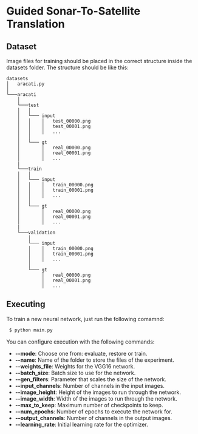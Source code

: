 # Guided Sonar-To-Satellite Translation

## Dataset

Image files for training should be placed in the correct structure
inside the datasets folder. The structure should be like this:
```
datasets
│   aracati.py    
│
└───aracati
    │
    └───test
    │   │
    │   └─── input
    │   │    │   test_00000.png
    │   │    │   test_00001.png
    │   │    │   ...
    │   │
    │   └─── gt
    │        │   real_00000.png
    │        │   real_00001.png
    │        │   ...
    |
    └───train
    │   │
    │   └─── input
    │   │    │   train_00000.png
    │   │    │   train_00001.png
    │   │    │   ...
    │   │
    │   └─── gt
    │        │   real_00000.png
    │        │   real_00001.png
    │        │   ...
    |
    └───validation
        │
        └─── input
        │    │   train_00000.png
        │    │   train_00001.png
        │    │   ...
        │
        └─── gt
             │   real_00000.png
             │   real_00001.png
             │   ...
```


## Executing

To train a new neural network, just run the following comamnd:
```bash
 $ python main.py
```

You can configure execution with the following commands:
* **--mode**: Choose one from: evaluate, restore or train.
* **--name**: Name of the folder to store the files of the experiment.
* **--weights_file**: Weights for the VGG16 network.
* **--batch_size**: Batch size to use for the network.
* **--gen_filters**: Parameter that scales the size of the network.
* **--input_channels**: Number of channels in the input images.
* **--image_height**: Height of the images to run through the network.
* **--image_width**: Width of the images to run through the network.
* **--max_to_keep**: Maximum number of checkpoints to keep.
* **--num_epochs**: Number of epochs to execute the network for.
* **--output_channels**: Number of channels in the output images.
* **--learning_rate**: Initial learning rate for the optimizer.

